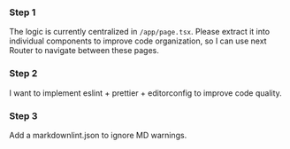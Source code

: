 ### Step 1

The logic is currently centralized in `/app/page.tsx`. Please extract it into individual components to improve code organization, so I can use next Router to navigate between these pages.

### Step 2

I want to implement eslint + prettier + editorconfig to improve code quality.

### Step 3

Add a markdownlint.json to ignore MD warnings.
